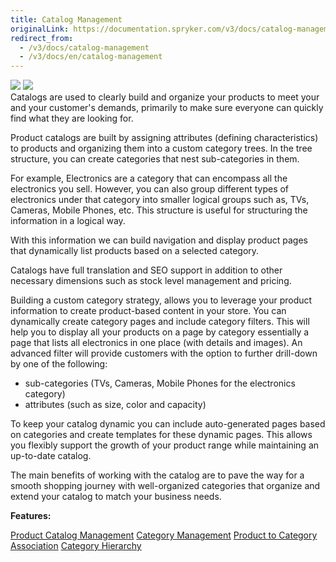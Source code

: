 ```yaml
---
title: Catalog Management
originalLink: https://documentation.spryker.com/v3/docs/catalog-management
redirect_from:
  - /v3/docs/catalog-management
  - /v3/docs/en/catalog-management
---
```


<div class='feature-text'>
    <div class='feature-images'>
    <img class="light-mode" src="https://spryker.s3.eu-central-1.amazonaws.com/docs/Document+360/Capabilities+icons/light/catalogue+management.svg"/>
    <img class="dark-mode" src="https://spryker.s3.eu-central-1.amazonaws.com/docs/Document+360/Capabilities+icons/dark/catalogue+management.svg"/>
    </div>
    <div class="feature-text-wrap">
Catalogs are used to clearly build and organize your products to meet your and your customer's demands, primarily to make sure everyone can quickly find what they are looking for.

Product catalogs are built by assigning attributes (defining characteristics) to products and organizing them into a custom category trees. In the tree structure, you can create categories that nest sub-categories in them.

For example, Electronics are a category that can encompass all the electronics you sell. However, you can also group different types of electronics under that category into smaller logical groups such as, TVs, Cameras, Mobile Phones, etc. This structure is useful for structuring the information in a logical way.

With this information we can build navigation and display product pages that dynamically list products based on a selected category.

Catalogs have full translation and SEO support in addition to other necessary dimensions such as stock level management and pricing.

Building a custom category strategy, allows you to leverage your product information to create product-based content in your store. You can dynamically create category pages and include category filters. This will help you to display all your products on a page by category essentially a page that lists all electronics in one place (with details and images). An advanced filter will provide customers with the option to further drill-down by one of the following:

* sub-categories (TVs, Cameras, Mobile Phones for the electronics category)
* attributes (such as size, color and capacity)

To keep your catalog dynamic you can include auto-generated pages based on categories and create templates for these dynamic pages. This allows you flexibly support the growth of your product range while maintaining an up-to-date catalog.

The main benefits of working with the catalog are to pave the way for a smooth shopping journey with well-organized categories that organize and extend your catalog to match your business needs.
</div>
</div> 

**Features:**

<div>
<a class="feature-link" href="https://documentation.spryker.com/v3/docs/product-catalog-management">Product Catalog Management</a>
    <a class="feature-link" href="https://documentation.spryker.com/v3/docs/category-management">Category Management</a>
    <a class="feature-link" href="https://documentation.spryker.com/v3/docs/product-to-category-association">Product to Category Association</a>
    <a class="feature-link" href="https://documentation.spryker.com/v3/docs/define-category-hierarchy">Category Hierarchy</a>
</div>
